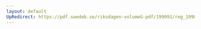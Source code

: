 ```yaml
---
layout: default
UpRedirect: https://pdf.swedeb.se/riksdagen-volumeG-pdf/199091/reg_199091_AU.pdf
---
```

